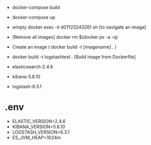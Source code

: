 - docker-compose build
- docker-compose up
- winpty docker exec -it d07f23243261 sh [to navigate an image]
- [Remove all images] docker rm $(docker ps -a -q)
- Create an image ( docker build -t [imagename] . )
- docker build -t logstashtest . [Build image from Dockerfile]

- elasticsearch-2.4.6
- kibana-5.6.10
- logstash-6.3.1

# .env

- ELASTIC_VERSION=2.4.6
- KIBANA_VERSION=5.6.10
- LOGSTASH_VERSION=6.3.1
- ES_JVM_HEAP=1024m